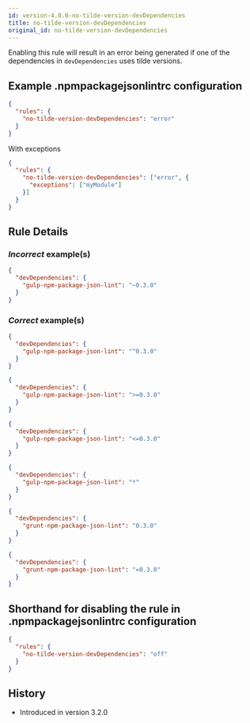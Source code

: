 ```yaml
---
id: version-4.0.0-no-tilde-version-devDependencies
title: no-tilde-version-devDependencies
original_id: no-tilde-version-devDependencies
---
```


Enabling this rule will result in an error being generated if one of the dependencies in `devDependencies` uses tilde versions.

## Example .npmpackagejsonlintrc configuration

```json
{
  "rules": {
    "no-tilde-version-devDependencies": "error"
  }
}
```

With exceptions

```json
{
  "rules": {
    "no-tilde-version-devDependencies": ["error", {
      "exceptions": ["myModule"]
    }]
  }
}
```

## Rule Details

### *Incorrect* example(s)

```json
{
  "devDependencies": {
    "gulp-npm-package-json-lint": "~0.3.0"
  }
}
```

### *Correct* example(s)

```json
{
  "devDependencies": {
    "gulp-npm-package-json-lint": "^0.3.0"
  }
}
```

```json
{
  "devDependencies": {
    "gulp-npm-package-json-lint": ">=0.3.0"
  }
}
```

```json
{
  "devDependencies": {
    "gulp-npm-package-json-lint": "<=0.3.0"
  }
}
```

```json
{
  "devDependencies": {
    "gulp-npm-package-json-lint": "*"
  }
}
```

```json
{
  "devDependencies": {
    "grunt-npm-package-json-lint": "0.3.0"
  }
}
```

```json
{
  "devDependencies": {
    "grunt-npm-package-json-lint": "=0.3.0"
  }
}
```

## Shorthand for disabling the rule in .npmpackagejsonlintrc configuration

```json
{
  "rules": {
    "no-tilde-version-devDependencies": "off"
  }
}
```

## History

* Introduced in version 3.2.0
